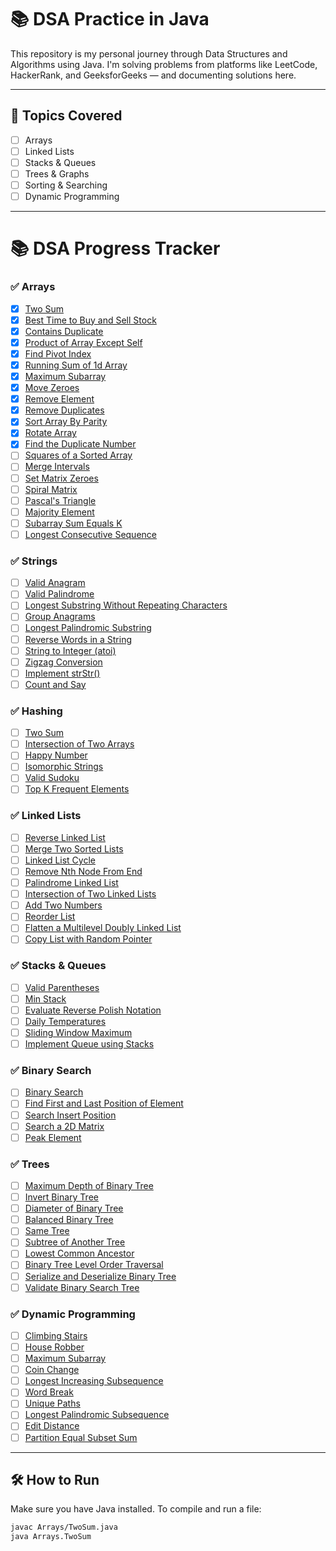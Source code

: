 # 📚 DSA Practice in Java

This repository is my personal journey through Data Structures and Algorithms using Java. I'm solving problems from platforms like LeetCode, HackerRank, and GeeksforGeeks — and documenting solutions here.

---

## 📌 Topics Covered

- [ ] Arrays
- [ ] Linked Lists
- [ ] Stacks & Queues
- [ ] Trees & Graphs
- [ ] Sorting & Searching
- [ ] Dynamic Programming

---


# 📚 DSA Progress Tracker

### ✅ Arrays
- [x] [Two Sum](https://leetcode.com/problems/two-sum/)
- [x] [Best Time to Buy and Sell Stock](https://leetcode.com/problems/best-time-to-buy-and-sell-stock/)
- [x] [Contains Duplicate](https://leetcode.com/problems/contains-duplicate/)
- [x] [Product of Array Except Self](https://leetcode.com/problems/product-of-array-except-self/)
- [x] [Find Pivot Index](https://leetcode.com/problems/find-pivot-index/)
- [x] [Running Sum of 1d Array](https://leetcode.com/problems/running-sum-of-1d-array/)
- [x] [Maximum Subarray](https://leetcode.com/problems/maximum-subarray/)
- [x] [Move Zeroes](https://leetcode.com/problems/move-zeroes/)
- [x] [Remove Element](https://leetcode.com/problems/remove-element/)
- [x] [Remove Duplicates](https://leetcode.com/problems/remove-duplicates-from-sorted-array/)
- [x] [Sort Array By Parity](https://leetcode.com/problems/sort-array-by-parity/)
- [x] [Rotate Array](https://leetcode.com/problems/rotate-array/)
- [x] [Find the Duplicate Number](https://leetcode.com/problems/find-the-duplicate-number/)
- [ ] [Squares of a Sorted Array](https://leetcode.com/problems/squares-of-a-sorted-array/)
- [ ] [Merge Intervals](https://leetcode.com/problems/merge-intervals/)
- [ ] [Set Matrix Zeroes](https://leetcode.com/problems/set-matrix-zeroes/)
- [ ] [Spiral Matrix](https://leetcode.com/problems/spiral-matrix/)
- [ ] [Pascal's Triangle](https://leetcode.com/problems/pascals-triangle/)
- [ ] [Majority Element](https://leetcode.com/problems/majority-element/)
- [ ] [Subarray Sum Equals K](https://leetcode.com/problems/subarray-sum-equals-k/)
- [ ] [Longest Consecutive Sequence](https://leetcode.com/problems/longest-consecutive-sequence/)

### ✅ Strings
- [ ] [Valid Anagram](https://leetcode.com/problems/valid-anagram/)
- [ ] [Valid Palindrome](https://leetcode.com/problems/valid-palindrome/)
- [ ] [Longest Substring Without Repeating Characters](https://leetcode.com/problems/longest-substring-without-repeating-characters/)
- [ ] [Group Anagrams](https://leetcode.com/problems/group-anagrams/)
- [ ] [Longest Palindromic Substring](https://leetcode.com/problems/longest-palindromic-substring/)
- [ ] [Reverse Words in a String](https://leetcode.com/problems/reverse-words-in-a-string/)
- [ ] [String to Integer (atoi)](https://leetcode.com/problems/string-to-integer-atoi/)
- [ ] [Zigzag Conversion](https://leetcode.com/problems/zigzag-conversion/)
- [ ] [Implement strStr()](https://leetcode.com/problems/implement-strstr/)
- [ ] [Count and Say](https://leetcode.com/problems/count-and-say/)

### ✅ Hashing
- [ ] [Two Sum](https://leetcode.com/problems/two-sum/)
- [ ] [Intersection of Two Arrays](https://leetcode.com/problems/intersection-of-two-arrays/)
- [ ] [Happy Number](https://leetcode.com/problems/happy-number/)
- [ ] [Isomorphic Strings](https://leetcode.com/problems/isomorphic-strings/)
- [ ] [Valid Sudoku](https://leetcode.com/problems/valid-sudoku/)
- [ ] [Top K Frequent Elements](https://leetcode.com/problems/top-k-frequent-elements/)

### ✅ Linked Lists
- [ ] [Reverse Linked List](https://leetcode.com/problems/reverse-linked-list/)
- [ ] [Merge Two Sorted Lists](https://leetcode.com/problems/merge-two-sorted-lists/)
- [ ] [Linked List Cycle](https://leetcode.com/problems/linked-list-cycle/)
- [ ] [Remove Nth Node From End](https://leetcode.com/problems/remove-nth-node-from-end-of-list/)
- [ ] [Palindrome Linked List](https://leetcode.com/problems/palindrome-linked-list/)
- [ ] [Intersection of Two Linked Lists](https://leetcode.com/problems/intersection-of-two-linked-lists/)
- [ ] [Add Two Numbers](https://leetcode.com/problems/add-two-numbers/)
- [ ] [Reorder List](https://leetcode.com/problems/reorder-list/)
- [ ] [Flatten a Multilevel Doubly Linked List](https://leetcode.com/problems/flatten-a-multilevel-doubly-linked-list/)
- [ ] [Copy List with Random Pointer](https://leetcode.com/problems/copy-list-with-random-pointer/)

### ✅ Stacks & Queues
- [ ] [Valid Parentheses](https://leetcode.com/problems/valid-parentheses/)
- [ ] [Min Stack](https://leetcode.com/problems/min-stack/)
- [ ] [Evaluate Reverse Polish Notation](https://leetcode.com/problems/evaluate-reverse-polish-notation/)
- [ ] [Daily Temperatures](https://leetcode.com/problems/daily-temperatures/)
- [ ] [Sliding Window Maximum](https://leetcode.com/problems/sliding-window-maximum/)
- [ ] [Implement Queue using Stacks](https://leetcode.com/problems/implement-queue-using-stacks/)

### ✅ Binary Search
- [ ] [Binary Search](https://leetcode.com/problems/binary-search/)
- [ ] [Find First and Last Position of Element](https://leetcode.com/problems/find-first-and-last-position-of-element-in-sorted-array/)
- [ ] [Search Insert Position](https://leetcode.com/problems/search-insert-position/)
- [ ] [Search a 2D Matrix](https://leetcode.com/problems/search-a-2d-matrix/)
- [ ] [Peak Element](https://leetcode.com/problems/find-peak-element/)

### ✅ Trees
- [ ] [Maximum Depth of Binary Tree](https://leetcode.com/problems/maximum-depth-of-binary-tree/)
- [ ] [Invert Binary Tree](https://leetcode.com/problems/invert-binary-tree/)
- [ ] [Diameter of Binary Tree](https://leetcode.com/problems/diameter-of-binary-tree/)
- [ ] [Balanced Binary Tree](https://leetcode.com/problems/balanced-binary-tree/)
- [ ] [Same Tree](https://leetcode.com/problems/same-tree/)
- [ ] [Subtree of Another Tree](https://leetcode.com/problems/subtree-of-another-tree/)
- [ ] [Lowest Common Ancestor](https://leetcode.com/problems/lowest-common-ancestor-of-a-binary-search-tree/)
- [ ] [Binary Tree Level Order Traversal](https://leetcode.com/problems/binary-tree-level-order-traversal/)
- [ ] [Serialize and Deserialize Binary Tree](https://leetcode.com/problems/serialize-and-deserialize-binary-tree/)
- [ ] [Validate Binary Search Tree](https://leetcode.com/problems/validate-binary-search-tree/)

### ✅ Dynamic Programming
- [ ] [Climbing Stairs](https://leetcode.com/problems/climbing-stairs/)
- [ ] [House Robber](https://leetcode.com/problems/house-robber/)
- [ ] [Maximum Subarray](https://leetcode.com/problems/maximum-subarray/)
- [ ] [Coin Change](https://leetcode.com/problems/coin-change/)
- [ ] [Longest Increasing Subsequence](https://leetcode.com/problems/longest-increasing-subsequence/)
- [ ] [Word Break](https://leetcode.com/problems/word-break/)
- [ ] [Unique Paths](https://leetcode.com/problems/unique-paths/)
- [ ] [Longest Palindromic Subsequence](https://leetcode.com/problems/longest-palindromic-subsequence/)
- [ ] [Edit Distance](https://leetcode.com/problems/edit-distance/)
- [ ] [Partition Equal Subset Sum](https://leetcode.com/problems/partition-equal-subset-sum/)

---

## 🛠 How to Run

Make sure you have Java installed. To compile and run a file:

```bash
javac Arrays/TwoSum.java
java Arrays.TwoSum
